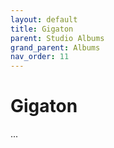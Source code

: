 ```yaml
---
layout: default
title: Gigaton
parent: Studio Albums
grand_parent: Albums
nav_order: 11
---
```


# Gigaton

...